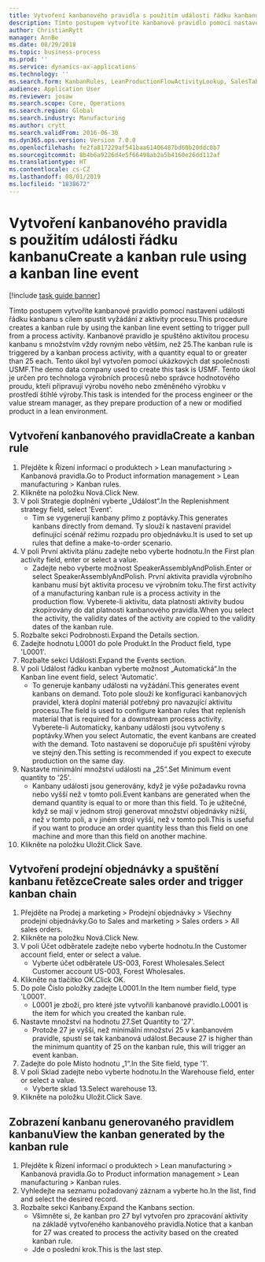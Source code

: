 ```yaml
---
title: Vytvoření kanbanového pravidla s použitím události řádku kanbanu
description: Tímto postupem vytvoříte kanbanové pravidlo pomocí nastavení události řádku kanbanu s cílem spustit vyžádání z aktivity procesu.
author: ChristianRytt
manager: AnnBe
ms.date: 08/29/2018
ms.topic: business-process
ms.prod: ''
ms.service: dynamics-ax-applications
ms.technology: ''
ms.search.form: KanbanRules, LeanProductionFlowActivityLookup, SalesTableListPage, SalesCreateOrder, SalesTable
audience: Application User
ms.reviewer: josaw
ms.search.scope: Core, Operations
ms.search.region: Global
ms.search.industry: Manufacturing
ms.author: crytt
ms.search.validFrom: 2016-06-30
ms.dyn365.ops.version: Version 7.0.0
ms.openlocfilehash: fe2fa817229af541baa61406487bd60b20ddc8b7
ms.sourcegitcommit: 8b4b6a9226d4e5f66498ab2a5b4160e26dd112af
ms.translationtype: HT
ms.contentlocale: cs-CZ
ms.lasthandoff: 08/01/2019
ms.locfileid: "1838672"
---
```

# <a name="create-a-kanban-rule-using-a-kanban-line-event"></a><span data-ttu-id="edf79-103">Vytvoření kanbanového pravidla s použitím události řádku kanbanu</span><span class="sxs-lookup"><span data-stu-id="edf79-103">Create a kanban rule using a kanban line event</span></span>

[!include [task guide banner](../../includes/task-guide-banner.md)]

<span data-ttu-id="edf79-104">Tímto postupem vytvoříte kanbanové pravidlo pomocí nastavení události řádku kanbanu s cílem spustit vyžádání z aktivity procesu.</span><span class="sxs-lookup"><span data-stu-id="edf79-104">This procedure creates a kanban rule by using the kanban line event setting to trigger pull from a process activity.</span></span> <span data-ttu-id="edf79-105">Kanbanové pravidlo je spuštěno aktivitou procesu kanbanu s množstvím vždy rovným nebo větším, než 25.</span><span class="sxs-lookup"><span data-stu-id="edf79-105">The kanban rule is triggered by a kanban process activity, with a quantity equal to or greater than 25 each.</span></span> <span data-ttu-id="edf79-106">Tento úkol byl vytvořen pomocí ukázkových dat společnosti USMF.</span><span class="sxs-lookup"><span data-stu-id="edf79-106">The demo data company used to create this task is USMF.</span></span> <span data-ttu-id="edf79-107">Tento úkol je určen pro technologa výrobních procesů nebo správce hodnotového proudu, kteří připravují výrobu nového nebo změněného výrobku v prostředí štíhlé výroby.</span><span class="sxs-lookup"><span data-stu-id="edf79-107">This task is intended for the process engineer or the value stream manager, as they prepare production of a new or modified product in a lean environment.</span></span>


## <a name="create-a-kanban-rule"></a><span data-ttu-id="edf79-108">Vytvoření kanbanového pravidla</span><span class="sxs-lookup"><span data-stu-id="edf79-108">Create a kanban rule</span></span>
1. <span data-ttu-id="edf79-109">Přejděte k Řízení informací o produktech > Lean manufacturing > Kanbanová pravidla.</span><span class="sxs-lookup"><span data-stu-id="edf79-109">Go to Product information management > Lean manufacturing > Kanban rules.</span></span>
2. <span data-ttu-id="edf79-110">Klikněte na položku Nová.</span><span class="sxs-lookup"><span data-stu-id="edf79-110">Click New.</span></span>
3. <span data-ttu-id="edf79-111">V poli Strategie doplnění vyberte „Událost“.</span><span class="sxs-lookup"><span data-stu-id="edf79-111">In the Replenishment strategy field, select 'Event'.</span></span>
    * <span data-ttu-id="edf79-112">Tím se vygenerují kanbany přímo z poptávky.</span><span class="sxs-lookup"><span data-stu-id="edf79-112">This generates kanbans directly from demand.</span></span> <span data-ttu-id="edf79-113">Ty slouží k nastavení pravidel definující scénář režimu rozpadu pro objednávku.</span><span class="sxs-lookup"><span data-stu-id="edf79-113">It is used to set up rules that define a make-to-order scenario.</span></span>  
4. <span data-ttu-id="edf79-114">V poli První aktivita plánu zadejte nebo vyberte hodnotu.</span><span class="sxs-lookup"><span data-stu-id="edf79-114">In the First plan activity field, enter or select a value.</span></span>
    * <span data-ttu-id="edf79-115">Zadejte nebo vyberte možnost SpeakerAssemblyAndPolish.</span><span class="sxs-lookup"><span data-stu-id="edf79-115">Enter or select SpeakerAssemblyAndPolish.</span></span> <span data-ttu-id="edf79-116">První aktivita pravidla výrobního kanbanu musí být aktivita procesu ve výrobním toku.</span><span class="sxs-lookup"><span data-stu-id="edf79-116">The first activity of a manufacturing kanban rule is a process activity in the production flow.</span></span> <span data-ttu-id="edf79-117">Vyberete-li aktivitu, data platnosti aktivity budou zkopírovány do dat platnosti kanbanového pravidla.</span><span class="sxs-lookup"><span data-stu-id="edf79-117">When you select the activity, the validity dates of the activity are copied to the validity dates of the kanban rule.</span></span>  
5. <span data-ttu-id="edf79-118">Rozbalte sekci Podrobnosti.</span><span class="sxs-lookup"><span data-stu-id="edf79-118">Expand the Details section.</span></span>
6. <span data-ttu-id="edf79-119">Zadejte hodnotu L0001 do pole Produkt.</span><span class="sxs-lookup"><span data-stu-id="edf79-119">In the Product field, type 'L0001'.</span></span>
7. <span data-ttu-id="edf79-120">Rozbalte sekci Události.</span><span class="sxs-lookup"><span data-stu-id="edf79-120">Expand the Events section.</span></span>
8. <span data-ttu-id="edf79-121">V poli Událost řádku kanban vyberte možnost „Automatická“.</span><span class="sxs-lookup"><span data-stu-id="edf79-121">In the Kanban line event field, select 'Automatic'.</span></span>
    * <span data-ttu-id="edf79-122">To generuje kanbany události na vyžádání.</span><span class="sxs-lookup"><span data-stu-id="edf79-122">This generates event kanbans on demand.</span></span>  <span data-ttu-id="edf79-123">Toto pole slouží ke konfiguraci kanbanových pravidel, která doplní materiál potřebný pro navazující aktivitu procesu.</span><span class="sxs-lookup"><span data-stu-id="edf79-123">The field is used to configure kanban rules that replenish material that is required for a downstream process activity.</span></span> <span data-ttu-id="edf79-124">Vyberete-li Automaticky, kanbany události jsou vytvořeny s poptávky.</span><span class="sxs-lookup"><span data-stu-id="edf79-124">When you select Automatic, the event kanbans are created with the demand.</span></span> <span data-ttu-id="edf79-125">Toto nastavení se doporučuje při spuštění výroby ve stejný den.</span><span class="sxs-lookup"><span data-stu-id="edf79-125">This setting is recommended if you expect to execute production on the same day.</span></span>  
9. <span data-ttu-id="edf79-126">Nastavte minimální množství události na „25“.</span><span class="sxs-lookup"><span data-stu-id="edf79-126">Set Minimum event quantity to '25'.</span></span>
    * <span data-ttu-id="edf79-127">Kanbany události jsou generovány, když je výše požadavku rovna nebo vyšší než v tomto poli.</span><span class="sxs-lookup"><span data-stu-id="edf79-127">Event kanbans are generated when the demand quantity is equal to or more than this field.</span></span> <span data-ttu-id="edf79-128">To je užitečné, když se mají v jednom stroji generovat množství objednávky nižší, než v tomto poli, a v jiném stroji vyšší, než v tomto poli.</span><span class="sxs-lookup"><span data-stu-id="edf79-128">This is useful if you want to produce an order quantity less than this field on one machine and more than this field on another machine.</span></span>  
10. <span data-ttu-id="edf79-129">Klikněte na položku Uložit.</span><span class="sxs-lookup"><span data-stu-id="edf79-129">Click Save.</span></span>

## <a name="create-sales-order-and-trigger-kanban-chain"></a><span data-ttu-id="edf79-130">Vytvoření prodejní objednávky a spuštění kanbanu řetězce</span><span class="sxs-lookup"><span data-stu-id="edf79-130">Create sales order and trigger kanban chain</span></span>
1. <span data-ttu-id="edf79-131">Přejděte na Prodej a marketing > Prodejní objednávky > Všechny prodejní objednávky.</span><span class="sxs-lookup"><span data-stu-id="edf79-131">Go to Sales and marketing > Sales orders > All sales orders.</span></span>
2. <span data-ttu-id="edf79-132">Klikněte na položku Nová.</span><span class="sxs-lookup"><span data-stu-id="edf79-132">Click New.</span></span>
3. <span data-ttu-id="edf79-133">V poli Účet odběratele zadejte nebo vyberte hodnotu.</span><span class="sxs-lookup"><span data-stu-id="edf79-133">In the Customer account field, enter or select a value.</span></span>
    * <span data-ttu-id="edf79-134">Vyberte účet odběratele US-003, Forest Wholesales.</span><span class="sxs-lookup"><span data-stu-id="edf79-134">Select Customer account US-003, Forest Wholesales.</span></span>  
4. <span data-ttu-id="edf79-135">Klikněte na tlačítko OK.</span><span class="sxs-lookup"><span data-stu-id="edf79-135">Click OK.</span></span>
5. <span data-ttu-id="edf79-136">Do pole Číslo položky zadejte L0001.</span><span class="sxs-lookup"><span data-stu-id="edf79-136">In the Item number field, type 'L0001'.</span></span>
    * <span data-ttu-id="edf79-137">L0001 je zboží, pro které jste vytvořili kanbanové pravidlo.</span><span class="sxs-lookup"><span data-stu-id="edf79-137">L0001 is the item for which you created the kanban rule.</span></span>  
6. <span data-ttu-id="edf79-138">Nastavte množství na hodnotu 27.</span><span class="sxs-lookup"><span data-stu-id="edf79-138">Set Quantity to '27'.</span></span>
    * <span data-ttu-id="edf79-139">Protože 27 je vyšší, než minimální množství 25 v kanbanovém pravidle, spustí se tak kanbanová událost.</span><span class="sxs-lookup"><span data-stu-id="edf79-139">Because 27 is higher than the minimum quantity of 25 on the kanban rule, this will trigger an event kanban.</span></span>  
7. <span data-ttu-id="edf79-140">Zadejte do pole Místo hodnotu „1“.</span><span class="sxs-lookup"><span data-stu-id="edf79-140">In the Site field, type '1'.</span></span>
8. <span data-ttu-id="edf79-141">V poli Sklad zadejte nebo vyberte hodnotu.</span><span class="sxs-lookup"><span data-stu-id="edf79-141">In the Warehouse field, enter or select a value.</span></span>
    * <span data-ttu-id="edf79-142">Vyberte sklad 13.</span><span class="sxs-lookup"><span data-stu-id="edf79-142">Select warehouse 13.</span></span>  
9. <span data-ttu-id="edf79-143">Klikněte na položku Uložit.</span><span class="sxs-lookup"><span data-stu-id="edf79-143">Click Save.</span></span>

## <a name="view-the-kanban-generated-by-the-kanban-rule"></a><span data-ttu-id="edf79-144">Zobrazení kanbanu generovaného pravidlem kanbanu</span><span class="sxs-lookup"><span data-stu-id="edf79-144">View the kanban generated by the kanban rule</span></span>
1. <span data-ttu-id="edf79-145">Přejděte k Řízení informací o produktech > Lean manufacturing > Kanbanová pravidla.</span><span class="sxs-lookup"><span data-stu-id="edf79-145">Go to Product information management > Lean manufacturing > Kanban rules.</span></span>
2. <span data-ttu-id="edf79-146">Vyhledejte na seznamu požadovaný záznam a vyberte ho.</span><span class="sxs-lookup"><span data-stu-id="edf79-146">In the list, find and select the desired record.</span></span>
3. <span data-ttu-id="edf79-147">Rozbalte sekci Kanbany.</span><span class="sxs-lookup"><span data-stu-id="edf79-147">Expand the Kanbans section.</span></span>
    * <span data-ttu-id="edf79-148">Všimněte si, že kanban pro 27 byl vytvořen pro zpracování aktivity na základě vytvořeného kanbanového pravidla.</span><span class="sxs-lookup"><span data-stu-id="edf79-148">Notice that a kanban for 27 was created to process the  activity based on the created kanban rule.</span></span>  
    * <span data-ttu-id="edf79-149">Jde o poslední krok.</span><span class="sxs-lookup"><span data-stu-id="edf79-149">This is the last step.</span></span>  

